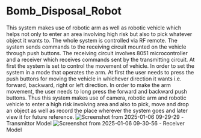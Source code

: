 # Bomb_Disposal_Robot
This system makes use of robotic arm as well as robotic vehicle which helps not only to enter an area involving high risk but also to pick whatever object it wants to. The whole system is controlled via RF remote.
The system sends commands to the receiving circuit mounted on the vehicle through
push buttons. The receiving circuit involves 8051 microcontroller and a receiver which
receives commands sent by the transmitting circuit. At first the system is set to control
the movement of vehicle. In order to set the system in a mode that operates the arm.
At first the user needs to press the push buttons for moving the vehicle in whichever
direction it wants i.e. forward, backward, right or left direction.
In order to make the arm movement, the user needs to long press the forward and
backward push buttons. Thus this system makes use of camera, robotic arm and
robotic vehicle to enter a high risk involving area and also to pick, move and drop an
object as well as record the place wherever the system goes and later view it for
future reference.
![Screenshot from 2025-01-06 09-29-29](https://github.com/user-attachments/assets/8e1ac6fd-37f7-4d69-a846-142d1a5b3add) - Transmittor Model
![Screenshot from 2025-01-06 09-30-56](https://github.com/user-attachments/assets/aeead2e3-1893-46fe-8687-179abd5b0e51) - Receiver Model
